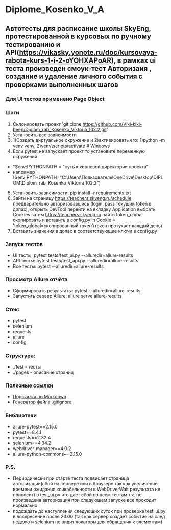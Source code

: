 # Diplome_Kosenko_V_A

## Автотесты для расписание школы SkyEng, протестированной в курсовых по ручному тестированию и API(https://vikasky.yonote.ru/doc/kursovaya-rabota-kurs-1-i-2-oYOHXAPoAR), в рамках ui теста произведен смоук-тест Авторизаия , создание и удаление личного события с проверками выполненных шагов

### Для UI тестов применено Page Object
   

### Шаги
1. Склонировать проект 'git clone https://github.com/Viki-kiki-beep/Diplom_rab_Kosenko_Viktoria_102.2.git'
2. Установить все зависимости
3. 1)Создать виртуальное окружение и 2)активировать его: 1)python -m venv venv, 2)venv\scripts\activate # Windows
4. Если pytest не запускает проект то установите переменную окружения
- "$env:PYTHONPATH = "путь к корневой директории проекта"
- например ($env:PYTHONPATH="C:\Users\Пользователь\OneDrive\Desktop\DIPLOM\Diplom_rab_Kosenko_Viktoria_102.2")
5. Установить зависимости: pip install -r requirements.txt
6. Зайти на страницу https://teachers.skyeng.ru/schedule предварительно авторизовавшись (login, pass текущий token в допах), открыть
   DevTool перейти на вкладку Application выбрать Cookies затем https://teachers.skyeng.ru найти token_global скопировать
   и вставить в config.py in Cookie = 'token_global=скопированный токен'(токен протухает каждый день)
7. Вставить значения в допах в соответствующие ключи в config.py

### Запуск тестов
- UI тесты: pytest tests/test_ui.py --alluredir=allure-results
- API тесты: pytest tests/test_api.py --alluredir=allure-results
- Все тесты: pytest --alluredir=allure-results
### Просмотр Allure отчёта
- Сформировать результаты: pytest --alluredir=allure-results
- Запустить сервер Allure: allure serve allure-results

### Стек:
- pytest
- selenium
- requests
- allure
- config

### Структура:
- ./test - тесты
- ./pages - описание страниц

### Полезные ссылки
- [Подсказка по Markdown](https://www.markdownguide.org/basic-syntax/)
- [Генератор файла .gitignore](https://www.toptal.com/developers/gitignore/)

### Библиотеки
- allure-pytest==2.15.0
- pytest==8.4.1
- requests==2.32.4
- selenium==4.34.2
- webdriver-manager==4.0.2
- allure-python-commons~=2.15.0

### P.S.
- Периодически при старте теста подвисает страница авторизации(сбой на сервере или в браузере так как увеличение времени ожидания кликабельности в WebDriverWait результата не приносит) в test_ui.py что дает сбой по всем тестам т.к. не произведена авторизация при следующем запуске все проходит нормально
- подождать до наступления следующих суток при проверке test_ui.py в воскресение после 23.00 (так как сервер создает событие на след неделю и selenium не видит локаторы для обращения к элементам)